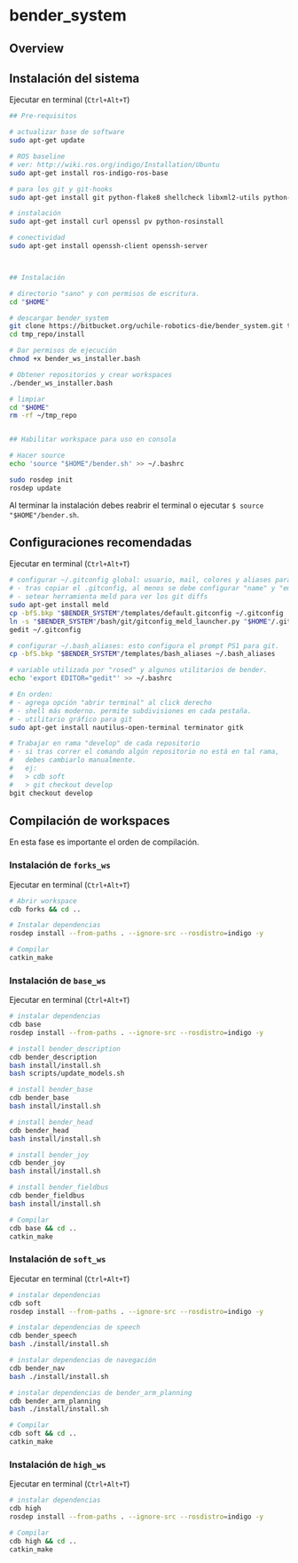 # bender_system


## Overview


## Instalación del sistema

Ejecutar en terminal (`Ctrl+Alt+T`)

```bash
## Pre-requisitos

# actualizar base de software
sudo apt-get update

# ROS baseline
# ver: http://wiki.ros.org/indigo/Installation/Ubuntu
sudo apt-get install ros-indigo-ros-base

# para los git y git-hooks
sudo apt-get install git python-flake8 shellcheck libxml2-utils python-yaml cppcheck

# instalación
sudo apt-get install curl openssl pv python-rosinstall

# conectividad
sudo apt-get install openssh-client openssh-server



## Instalación

# directorio "sano" y con permisos de escritura.
cd "$HOME"

# descargar bender_system
git clone https://bitbucket.org/uchile-robotics-die/bender_system.git tmp_repo
cd tmp_repo/install

# Dar permisos de ejecución
chmod +x bender_ws_installer.bash

# Obtener repositorios y crear workspaces
./bender_ws_installer.bash

# limpiar
cd "$HOME"
rm -rf ~/tmp_repo


## Habilitar workspace para uso en consola

# Hacer source
echo 'source "$HOME"/bender.sh' >> ~/.bashrc

sudo rosdep init
rosdep update
```
Al terminar la instalación debes reabrir el terminal o ejecutar `$ source "$HOME"/bender.sh`.


## Configuraciones recomendadas

Ejecutar en terminal (`Ctrl+Alt+T`)

```bash
# configurar ~/.gitconfig global: usuario, mail, colores y aliases para comandos git.
# - tras copiar el .gitconfig, al menos se debe configurar "name" y "email"!!!
# - setear herramienta meld para ver los git diffs
sudo apt-get install meld
cp -bfS.bkp "$BENDER_SYSTEM"/templates/default.gitconfig ~/.gitconfig
ln -s "$BENDER_SYSTEM"/bash/git/gitconfig_meld_launcher.py "$HOME"/.gitconfig_meld_launcher.py
gedit ~/.gitconfig

# configurar ~/.bash_aliases: esto configura el prompt PS1 para git. 
cp -bfS.bkp "$BENDER_SYSTEM"/templates/bash_aliases ~/.bash_aliases

# variable utilizada por "rosed" y algunos utilitarios de bender.
echo 'export EDITOR="gedit"' >> ~/.bashrc

# En orden:
# - agrega opción "abrir terminal" al click derecho
# - shell más moderno. permite subdivisiones en cada pestaña.
# - utilitario gráfico para git
sudo apt-get install nautilus-open-terminal terminator gitk

# Trabajar en rama "develop" de cada repositorio
# - si tras correr el comando algún repositorio no está en tal rama,
#   debes cambiarlo manualmente.
#   ej:
#   > cdb soft
#   > git checkout develop
bgit checkout develop
```


## Compilación de workspaces

En esta fase es importante el orden de compilación.


### Instalación de `forks_ws`

Ejecutar en terminal (`Ctrl+Alt+T`)

```bash
# Abrir workspace
cdb forks && cd ..

# Instalar dependencias
rosdep install --from-paths . --ignore-src --rosdistro=indigo -y

# Compilar
catkin_make
```


### Instalación de `base_ws`

Ejecutar en terminal (`Ctrl+Alt+T`)

```bash
# instalar dependencias
cdb base
rosdep install --from-paths . --ignore-src --rosdistro=indigo -y

# install bender_description
cdb bender_description
bash install/install.sh
bash scripts/update_models.sh

# install bender_base
cdb bender_base
bash install/install.sh

# install bender_head
cdb bender_head
bash install/install.sh

# install bender_joy
cdb bender_joy
bash install/install.sh

# install bender_fieldbus
cdb bender_fieldbus
bash install/install.sh

# Compilar
cdb base && cd ..
catkin_make
```


### Instalación de `soft_ws`

Ejecutar en terminal (`Ctrl+Alt+T`)

```bash
# instalar dependencias
cdb soft
rosdep install --from-paths . --ignore-src --rosdistro=indigo -y

# instalar dependencias de speech
cdb bender_speech
bash ./install/install.sh

# instalar dependencias de navegación
cdb bender_nav
bash ./install/install.sh

# instalar dependencias de bender_arm_planning
cdb bender_arm_planning
bash ./install/install.sh

# Compilar
cdb soft && cd ..
catkin_make
```

### Instalación de `high_ws`

Ejecutar en terminal (`Ctrl+Alt+T`)

```bash
# instalar dependencias
cdb high
rosdep install --from-paths . --ignore-src --rosdistro=indigo -y

# Compilar
cdb high && cd ..
catkin_make
```